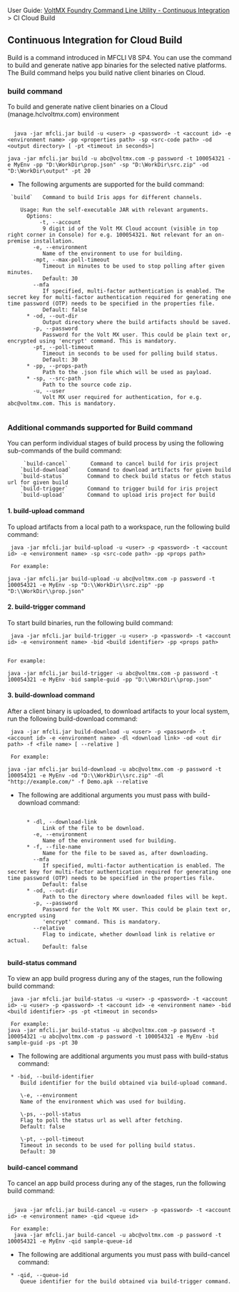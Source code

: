                              

User Guide: [VoltMX Foundry Command Line Utility - Continuous Integration](CI_Foundry.md) > CI Cloud Build

Continuous Integration for Cloud Build
--------------------------------------

Build is a command introduced in MFCLI V8 SP4. You can use the command to build and generate native app binaries for the selected native platforms. The Build command helps you build native client binaries on Cloud.

### build command

To build and generate native client binaries on a Cloud (manage.hclvoltmx.com) environment

```
 
  java -jar mfcli.jar build -u <user> -p <password> -t <account id> -e <environment name> -pp <properties path> -sp <src-code path> -od <output directory> [ -pt <timeout in seconds>]
    
java -jar mfcli.jar build -u abc@voltmx.com -p password -t 100054321 -e MyEnv -pp "D:\WorkDir\prop.json" -sp "D:\WorkDir\src.zip" -od "D:\WorkDir\output" -pt 20
```

*   The following arguments are supported for the build command:
```
 `build`   Command to build Iris apps for different channels.  
      
    Usage: Run the self-executable JAR with relevant arguments.  
      Options:
          -t, --account
           9 digit id of the Volt MX Cloud account (visible in top right corner in Console) for e.g. 100054321. Not relevant for an on-premise installation.
        -e, --environment
           Name of the environment to use for building.
        -mpt, --max-poll-timeout
           Timeout in minutes to be used to stop polling after given minutes.
           Default: 30
        --mfa
           If specified, multi-factor authentication is enabled. The secret key for multi-factor authentication required for generating one time password (OTP) needs to be specified in the properties file.
           Default: false
      * -od, --out-dir
           Output directory where the build artifacts should be saved.
        -p, --password
           Password for the Volt MX user. This could be plain text or, encrypted using 'encrypt' command. This is mandatory.
        -pt, --poll-timeout
           Timeout in seconds to be used for polling build status.
           Default: 30
      * -pp, --props-path
           Path to the .json file which will be used as payload.
      * -sp, --src-path
           Path to the source code zip.
        -u, --user
           Volt MX user required for authentication, for e.g. abc@voltmx.com. This is mandatory.
    
```

### Additional commands supported for Build command

You can perform individual stages of build process by using the following sub-commands of the build command:

```
     `build-cancel`       Command to cancel build for iris project
    `build-download`     Command to download artifacts for given build
    `build-status`       Command to check build status or fetch status url for given build
    `build-trigger`      Command to trigger build for iris project
    `build-upload`       Command to upload iris project for build
```

#### 1\. build-upload command

To upload artifacts from a local path to a workspace, run the following build command:

```
 java -jar mfcli.jar build-upload -u <user> -p <password> -t <account id> -e <environment name> -sp <src-code path> -pp <props path>
```
```
 For example:  
  
java -jar mfcli.jar build-upload -u abc@voltmx.com -p password -t 100054321 -e MyEnv -sp "D:\\WorkDir\\src.zip" -pp "D:\\WorkDir\\prop.json"
```

#### 2\. build-trigger command

To start build binaries, run the following build command:

```
 java -jar mfcli.jar build-trigger -u <user> -p <password> -t <account id> -e <environment name> -bid <build identifier> -pp <props path>
```
```
 
For example:  
  
java -jar mfcli.jar build-trigger -u abc@voltmx.com -p password -t 100054321 -e MyEnv -bid sample-guid -pp "D:\\WorkDir\\prop.json"
```

#### 3\. build-download command

After a client binary is uploaded, to download artifacts to your local system, run the following build-download command:

```
 java -jar mfcli.jar build-download -u <user> -p <password> -t <account id> -e <environment name> -dl <download link> -od <out dir path> -f <file name> [ --relative ]
```
```
 For example:  
  
java -jar mfcli.jar build-download -u abc@voltmx.com -p password -t 100054321 -e MyEnv -od "D:\\WorkDir\\src.zip" -dl "http://example.com/" -f Demo.apk --relative

```

*   The following are additional arguments you must pass with build-download command:
```
 
      * -dl, --download-link
           Link of the file to be download.
        -e, --environment
           Name of the environment used for building.
      * -f, --file-name
           Name for the file to be saved as, after downloading.
        --mfa
           If specified, multi-factor authentication is enabled. The secret key for multi-factor authentication required for generating one time password (OTP) needs to be specified in the properties file.
           Default: false
      * -od, --out-dir
           Path to the directory where downloaded files will be kept.
        -p, --password
           Password for the Volt MX user. This could be plain text or, encrypted using
           'encrypt' command. This is mandatory.
        --relative
           Flag to indicate, whether download link is relative or actual.
           Default: false
```

#### build-status command

To view an app build progress during any of the stages, run the following build command:

```
 java -jar mfcli.jar build-status -u <user> -p <password> -t <account id> -u <user> -p <password> -t <account id> -e <environment name> -bid <build identifier> -ps -pt <timeout in seconds>

```
```
 For example:  
java -jar mfcli.jar build-status -u abc@voltmx.com -p password -t 100054321 -u abc@voltmx.com -p password -t 100054321 -e MyEnv -bid sample-guid -ps -pt 30
```

*   The following are additional arguments you must pass with build-status command:
```
 * -bid, --build-identifier  
    Build identifier for the build obtained via build-upload command.  
      
    \-e, --environment  
    Name of the environment which was used for building.  
      
    \-ps, --poll-status  
    Flag to poll the status url as well after fetching.  
    Default: false  
      
    \-pt, --poll-timeout  
    Timeout in seconds to be used for polling build status.  
    Default: 30
```

#### build-cancel command

To cancel an app build process during any of the stages, run the following build command:

```
 
  java -jar mfcli.jar build-cancel -u <user> -p <password> -t <account id> -e <environment name> -qid <queue id>
```
```
 For example:
  java -jar mfcli.jar build-cancel -u abc@voltmx.com -p password -t 100054321 -e MyEnv -qid sample-queue-id
```

*   The following are additional arguments you must pass with build-cancel command:
```
 * -qid, --queue-id  
    Queue identifier for the build obtained via build-trigger command.
```
